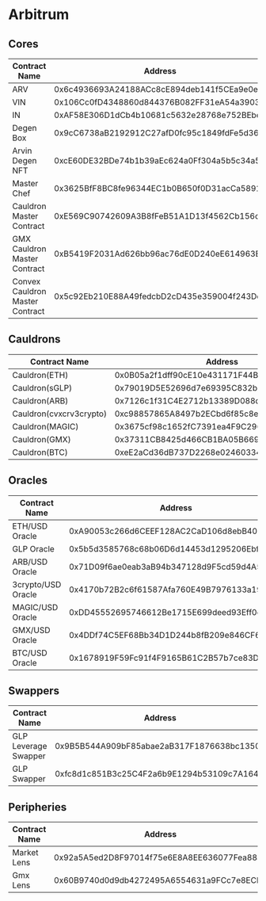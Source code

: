 # Arbitrum

## Cores

| Contract Name                   | Address                                    | Description |
| ------------------------------- | ------------------------------------------ | ----------- |
| ARV                             | 0x6c4936693A24188ACc8cE894deb141f5CEa9e0e9 | -           |
| VIN                             | 0x106Cc0fD4348860d844376B082FF31eA54a39034 | -           |
| IN                              | 0xAF58E306D1dCb4b10681c5632e28768e752BEbe8 | -           |
| Degen Box                       | 0x9cC6738aB2192912C27afD0fc95c1849fdFe5d36 | -           |
| Arvin Degen NFT                 | 0xcE60DE32BDe74b1b39aEc624a0Ff304a5b5c34a5 | -           |
| Master Chef                     | 0x3625BfF8BC8fe96344EC1b0B650f0D31acCa5891 | -           |
| Cauldron Master Contract        | 0xE569C90742609A3B8fFeB51A1D13f4562Cb156c7 | -           |
| GMX Cauldron Master Contract    | 0xB5419F2031Ad626bb96ac76dE0D240eE614963E8 | -           |
| Convex Cauldron Master Contract | 0x5c92Eb210E88A49fedcbD2cD435e359004f243Dd | -           |

## Cauldrons

| Contract Name           | Address                                    | Description |
| ----------------------- | ------------------------------------------ | ----------- |
| Cauldron(ETH)           | 0x0B05a2f1dff90cE10e431171F44B38c058B2e46C | -           |
| Cauldron(sGLP)          | 0x79019D5E52696d7e69395C832bC9F065DF774d12 | -           |
| Cauldron(ARB)           | 0x7126c1f31C4E2712b13389D088d115821092c83B | -           |
| Cauldron(cvxcrv3crypto) | 0xc98857865A8497b2ECbd6f85c8eb747023cB47c6 | -           |
| Cauldron(MAGIC)         | 0x3675cf98c1652fC7391ea4F9C296b1ec113c2C59 | -           |
| Cauldron(GMX)           | 0x37311CB8425d466CB1BA05B669DC6707E36f4c98 | -           |
| Cauldron(BTC)           | 0xeE2aCd36dB737D2268e024603349035314f2619A | -           |

## Oracles

| Contract Name      | Address                                    | Description |
| ------------------ | ------------------------------------------ | ----------- |
| ETH/USD Oracle     | 0xA90053c266d6CEEF128AC2CaD106d8ebB4095049 | -           |
| GLP Oracle         | 0x5b5d3585768c68b06D6d14453d1295206Ebf5102 | -           |
| ARB/USD Oracle     | 0x71D09f6ae0eab3aB94b347128d9F5cd59d4A5577 | -           |
| 3crypto/USD Oracle | 0x4170b72B2c6f61587Afa760E49B7976133a1918E | -           |
| MAGIC/USD Oracle   | 0xDD45552695746612Be1715E699deed93Eff0d5b8 | -           |
| GMX/USD Oracle     | 0x4DDf74C5EF68Bb34D1D244b8fB209e846CF62746 | -           |
| BTC/USD Oracle     | 0x1678919F59Fc91f4F9165B61C2B57b7ce83D5408 | -           |

## Swappers

| Contract Name        | Address                                    | Description |
| -------------------- | ------------------------------------------ | ----------- |
| GLP Leverage Swapper | 0x9B5B544A909bF85abae2aB317F1876638bc13501 | IN -> Token |
| GLP Swapper          | 0xfc8d1c851B3c25C4F2a6b9E1294b53109c7A1646 | Token -> IN |

## Peripheries

| Contract Name | Address                                    | Description |
| ------------- | ------------------------------------------ | ----------- |
| Market Lens   | 0x92a5A5ed2D8F97014f75e6E8A8EE636077Fea88a | -           |
| Gmx Lens      | 0x60B9740d0d9db4272495A6554631a9FCc7e8ECBB | -           |
